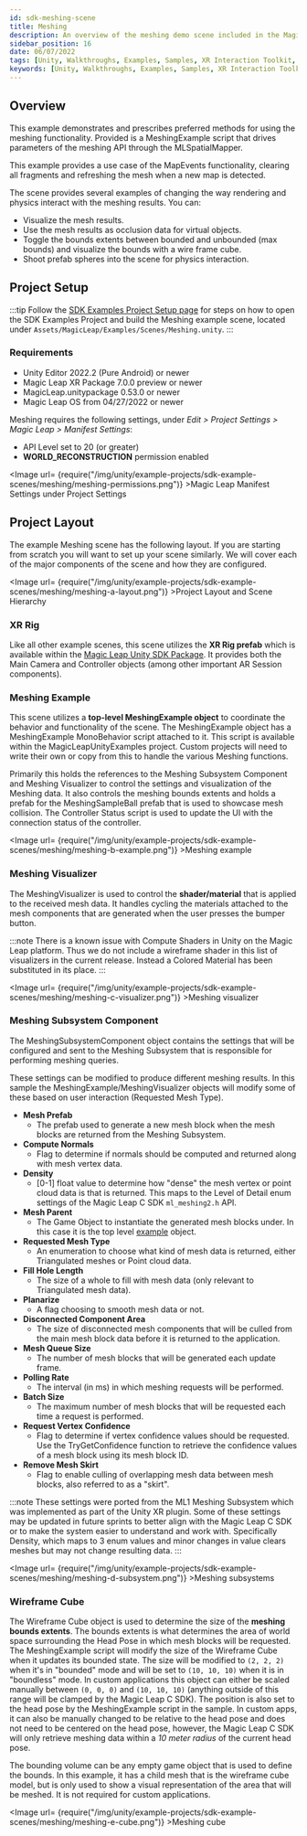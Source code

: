 ```yaml
---
id: sdk-meshing-scene
title: Meshing
description: An overview of the meshing demo scene included in the Magic Leap 2 Examples Project, which uses Unity's XR Interaction Toolkit.
sidebar_position: 16
date: 06/07/2022
tags: [Unity, Walkthroughs, Examples, Samples, XR Interaction Toolkit, Meshing]
keywords: [Unity, Walkthroughs, Examples, Samples, XR Interaction Toolkit, Meshing]
---
```



## Overview

This example demonstrates and prescribes preferred methods for using the meshing functionality. Provided is a MeshingExample script that drives parameters of the meshing API through the MLSpatialMapper.

This example provides a use case of the MapEvents functionality, clearing all fragments and refreshing the mesh when a new map is detected.

The scene provides several examples of changing the way rendering and physics interact with the meshing results. You can:

- Visualize the mesh results.
- Use the mesh results as occlusion data for virtual objects.
- Toggle the bounds extents between bounded and unbounded (max bounds) and visualize the bounds with a wire frame cube.
- Shoot prefab spheres into the scene for physics interaction.

## Project Setup

:::tip
Follow the [SDK Examples Project Setup page](/docs/guides/unity/sdk-example-scenes/sdk-install-setup.md) for steps on how to open the SDK Examples Project and build the Meshing example scene, located under `Assets/MagicLeap/Examples/Scenes/Meshing.unity`.
:::

### Requirements

- Unity Editor 2022.2 (Pure Android) or newer
- Magic Leap XR Package 7.0.0 preview or newer
- MagicLeap.unitypackage 0.53.0 or newer
- Magic Leap OS from 04/27/2022 or newer

Meshing requires the following settings, under *Edit > Project Settings > Magic Leap > Manifest Settings*:

- API Level set to 20 (or greater)
- **WORLD_RECONSTRUCTION** permission enabled

<Image url= {require("/img/unity/example-projects/sdk-example-scenes/meshing/meshing-permissions.png")} >Magic Leap Manifest Settings under Project Settings</Image>

## Project Layout

The example Meshing scene has the following layout. If you are starting from scratch you will want to set up your scene similarly. We will cover each of the major components of the scene and how they are configured.

<Image url= {require("/img/unity/example-projects/sdk-example-scenes/meshing/meshing-a-layout.png")} >Project Layout and Scene Hierarchy</Image>

### XR Rig

Like all other example scenes, this scene utilizes the **XR Rig prefab** which is available within the [Magic Leap Unity SDK Package](/docs/guides/unity/getting-started/configure-unity-settings.md). It provides both the Main Camera and Controller objects (among other important AR Session components).

### Meshing Example

This scene utilizes a **top-level MeshingExample object** to coordinate the behavior and functionality of the scene. The MeshingExample object has a MeshingExample MonoBehavior script attached to it. This script is available within the MagicLeapUnityExamples project. Custom projects will need to write their own or copy from this to handle the various Meshing functions.

Primarily this holds the references to the Meshing Subsystem Component and Meshing Visualizer to control the settings and visualization of the Meshing data. It also controls the meshing bounds extents and holds a prefab for the MeshingSampleBall prefab that is used to showcase mesh collision. The Controller Status script is used to update the UI with the connection status of the controller.

<Image url= {require("/img/unity/example-projects/sdk-example-scenes/meshing/meshing-b-example.png")} >Meshing example</Image>

### Meshing Visualizer

The MeshingVisualizer is used to control the **shader/material** that is applied to the received mesh data. It handles cycling the materials attached to the mesh components that are generated when the user presses the bumper button.

:::note
There is a known issue with Compute Shaders in Unity on the Magic Leap platform. Thus we do not include a wireframe shader in this list of visualizers in the current release. Instead a Colored Material has been substituted in its place.
:::

<Image url= {require("/img/unity/example-projects/sdk-example-scenes/meshing/meshing-c-visualizer.png")} >Meshing visualizer</Image>

### Meshing Subsystem Component

The MeshingSubsystemComponent object contains the settings that will be configured and sent to the Meshing Subsystem that is responsible for performing meshing queries.

These settings can be modified to produce different meshing results. In this sample the MeshingExample/MeshingVisualizer objects will modify some of these based on user interaction (Requested Mesh Type).

- **Mesh Prefab**
  - The prefab used to generate a new mesh block when the mesh blocks are returned from the Meshing Subsystem.
- **Compute Normals**
  - Flag to determine if normals should be computed and returned along with mesh vertex data.
- **Density**
  - [0-1] float value to determine how "dense" the mesh vertex or point cloud data is that is returned. This maps to the Level of Detail enum settings of the Magic Leap C SDK `ml_meshing2.h` API.
- **Mesh Parent**
  - The Game Object to instantiate the generated mesh blocks under. In this case it is the top level [example](#meshing-example) object.
- **Requested Mesh Type**
  - An enumeration to choose what kind of mesh data is returned, either Triangulated meshes or Point cloud data.
- **Fill Hole Length**
  - The size of a whole to fill with mesh data (only relevant to Triangulated mesh data).
- **Planarize**
  - A flag choosing to smooth mesh data or not.
- **Disconnected Component Area**
  - The size of disconnected mesh components that will be culled from the main mesh block data before it is returned to the application.
- **Mesh Queue Size**
  - The number of mesh blocks that will be generated each update frame.
- **Polling Rate**
  - The interval (in ms) in which meshing requests will be performed.
- **Batch Size**
  - The maximum number of mesh blocks that will be requested each time a request is performed.
- **Request Vertex Confidence**
  - Flag to determine if vertex confidence values should be requested. Use the TryGetConfidence function to retrieve the confidence values of a mesh block using its mesh block ID.
- **Remove Mesh Skirt**
  - Flag to enable culling of overlapping mesh data between mesh blocks, also referred to as a "skirt".

:::note
These settings were ported from the ML1 Meshing Subsystem which was implemented as part of the Unity XR plugin. Some of these settings may be updated in future sprints to better align with the Magic Leap C SDK or to make the system easier to understand and work with. Specifically Density, which maps to 3 enum values and minor changes in value clears meshes but may not change resulting data.
:::

<Image url= {require("/img/unity/example-projects/sdk-example-scenes/meshing/meshing-d-subsystem.png")} >Meshing subsystems</Image>

### Wireframe Cube

The Wireframe Cube object is used to determine the size of the **meshing bounds extents**. The bounds extents is what determines the area of world space surrounding the Head Pose in which mesh blocks will be requested. The MeshingExample script will modify the size of the Wireframe Cube when it updates its bounded state. The size will be modified to `(2, 2, 2)` when it's in "bounded" mode and will be set to `(10, 10, 10)` when it is in "boundless" mode.  In custom applications this object can either be scaled manually between `(0, 0, 0)` and `(10, 10, 10)` (anything outside of this range will be clamped by the Magic Leap C SDK). The position is also set to the head pose by the MeshingExample script in the sample. In custom apps, it can also be manually changed to be relative to the head pose and does not need to be centered on the head pose, however, the Magic Leap C SDK will only retrieve meshing data within a *10 meter radius* of the current head pose.

The bounding volume can be any empty game object that is used to define the bounds. In this example, it has a child mesh that is the wireframe cube model, but is only used to show a visual representation of the area that will be meshed. It is not required for custom applications.

<Image url= {require("/img/unity/example-projects/sdk-example-scenes/meshing/meshing-e-cube.png")} >Meshing cube</Image>
